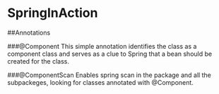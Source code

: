 # SpringInAction

##Annotations

###@Component
This simple annotation identifies the class as a component class and serves as a clue to Spring that a bean should be created for the class.

###@ComponentScan
Enables spring scan in the package and all the subpackeges, looking for classes annotated with @Component.

